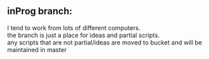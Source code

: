 ## inProg branch:
I tend to work from lots of different computers.
<br>the branch is just a place for ideas and partial scripts.
<br>any scripts that are not partial/ideas are moved to bucket and will be maintained in master
